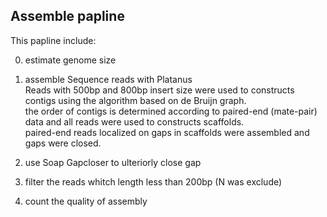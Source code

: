 ## Assemble papline

   This papline include:

   0. estimate genome size

   1. assemble Sequence reads with Platanus  
      Reads with 500bp and 800bp insert size were used to constructs contigs using the algorithm based on de Bruijn graph.  
      the order of contigs is determined according to paired-end (mate-pair) data and all reads were used to constructs scaffolds.  
      paired-end reads localized on gaps in scaffolds were assembled and gaps were closed.

   2. use Soap Gapcloser to ulteriorly close gap
 
   3. filter the reads whitch length less than 200bp (N was exclude)

   4. count the quality of assembly
